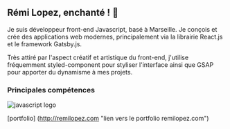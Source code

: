 ## Rémi Lopez, enchanté ! 👋

Je suis développeur front-end Javascript, basé à Marseille. Je conçois et crée des applications web modernes, principalement via la librairie React.js et le framework Gatsby.js.  

Très attiré par l'aspect créatif et artistique du front-end, j'utilise fréquemment styled-component pour styliser l'interface ainsi que GSAP pour apporter du dynamisme à mes projets.  
  
### Principales compétences

![javascript logo](https://img2.freepng.fr/20180527/oio/kisspng-javascript-programming-language-ajax-5b0b285b692210.3071468515274578834306.jpg "javascript logo")


[portfolio] (http://remilopez.com "lien vers le portfolio remilopez.com")
